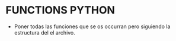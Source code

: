 # FUNCTIONS PYTHON
 - Poner todas las funciones que se os occurran pero siguiendo la estructura del el archivo.
